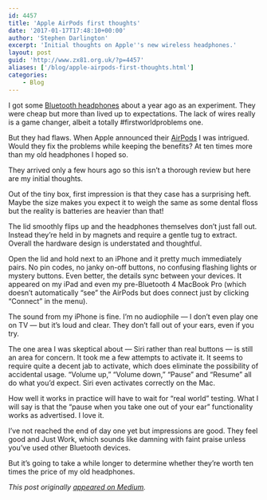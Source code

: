 ```yaml
---
id: 4457
title: 'Apple AirPods first thoughts'
date: '2017-01-17T17:48:10+00:00'
author: 'Stephen Darlington'
excerpt: 'Initial thoughts on Apple''s new wireless headphones.'
layout: post
guid: 'http://www.zx81.org.uk/?p=4457'
aliases: ['/blog/apple-airpods-first-thoughts.html']
categories:
    - Blog
---
```


I got some [Bluetooth headphones](http://www.zx81.org.uk/computing/reviews/mpow-swift-bluetooth-headphones.html) about a year ago as an experiment. They were cheap but more than lived up to expectations. The lack of wires really is a game changer, albeit a totally #firstworldproblems one.

But they had flaws. When Apple announced their [AirPods](http://www.apple.com/uk/shop/product/MMEF2/airpods) I was intrigued. Would they fix the problems while keeping the benefits? At ten times more than my old headphones I hoped so.

They arrived only a few hours ago so this isn’t a thorough review but here are my initial thoughts.

Out of the tiny box, first impression is that they case has a surprising heft. Maybe the size makes you expect it to weigh the same as some dental floss but the reality is batteries are heavier than that!

The lid smoothly flips up and the headphones themselves don’t just fall out. Instead they’re held in by magnets and require a gentle tug to extract. Overall the hardware design is understated and thoughtful.

Open the lid and hold next to an iPhone and it pretty much immediately pairs. No pin codes, no janky on-off buttons, no confusing flashing lights or mystery buttons. Even better, the details sync between your devices. It appeared on my iPad and even my pre-Bluetooth 4 MacBook Pro (which doesn’t automatically “see” the AirPods but does connect just by clicking “Connect” in the menu).

The sound from my iPhone is fine. I’m no audiophile — I don’t even play one on TV — but it’s loud and clear. They don’t fall out of your ears, even if you try.

The one area I was skeptical about — Siri rather than real buttons — is still an area for concern. It took me a few attempts to activate it. It seems to require quite a decent jab to activate, which does eliminate the possibility of accidental usage. “Volume up,” “Volume down,” “Pause” and “Resume” all do what you’d expect. Siri even activates correctly on the Mac.

How well it works in practice will have to wait for “real world” testing. What I will say is that the “pause when you take one out of your ear” functionality works as advertised. I love it.

I’ve not reached the end of day one yet but impressions are good. They feel good and Just Work, which sounds like damning with faint praise unless you’ve used other Bluetooth devices.

But it’s going to take a while longer to determine whether they’re worth ten times the price of my old headphones.

*This post originally [appeared on Medium](https://medium.com/@sdarlington/apple-airpods-first-thoughts-3f02a1f2e92c#.dkdb8w9ij).*